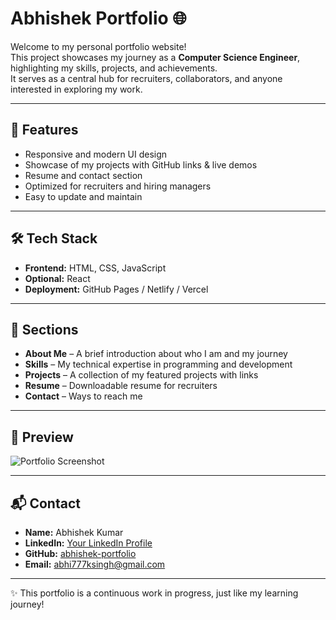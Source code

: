 # Abhishek Portfolio 🌐

Welcome to my personal portfolio website!  
This project showcases my journey as a **Computer Science Engineer**, highlighting my skills, projects, and achievements.  
It serves as a central hub for recruiters, collaborators, and anyone interested in exploring my work.  

---

## 🚀 Features
- Responsive and modern UI design  
- Showcase of my projects with GitHub links & live demos  
- Resume and contact section  
- Optimized for recruiters and hiring managers  
- Easy to update and maintain  

---

## 🛠️ Tech Stack
- **Frontend:** HTML, CSS, JavaScript  
- **Optional:** React  
- **Deployment:** GitHub Pages / Netlify / Vercel  

---

## 📂 Sections
- **About Me** – A brief introduction about who I am and my journey  
- **Skills** – My technical expertise in programming and development  
- **Projects** – A collection of my featured projects with links  
- **Resume** – Downloadable resume for recruiters  
- **Contact** – Ways to reach me  

---

## 📸 Preview
![Portfolio Screenshot](https://via.placeholder.com/1000x500?text=Portfolio+Preview)  

---

## 📬 Contact
- **Name:** Abhishek Kumar  
- **LinkedIn:** [Your LinkedIn Profile](https://www.linkedin.com/in/abhishek-kumar-cse4/)  
- **GitHub:** [abhishek-portfolio](https://github.com/Abhi-10949)  
- **Email:** abhi777ksingh@gmail.com  

---

✨ This portfolio is a continuous work in progress, just like my learning journey!  

